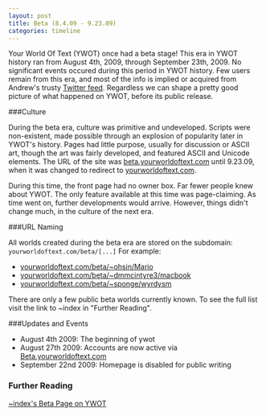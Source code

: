 ```yaml
---
layout: post
title: Beta (8.4.09 - 9.23.09)
categories: timeline
---
```


Your World Of Text (YWOT) once had a beta stage! This era in YWOT history ran from August 4th, 2009, through September 23th, 2009. No significant events occured during this period in YWOT history. Few users remain from this era, and most of the info is implied or acquired from Andrew's trusty [Twitter feed](https://twitter.com/yourworldoftext). Regardless we can shape a pretty good picture of what happened on YWOT, before its public release.

###Culture

During the beta era, culture was primitive and undeveloped. Scripts were non-existent, made possible through an explosion of popularity later in YWOT's history. Pages had little purpose, usually for discussion or ASCII art, though the art was fairly developed, and featured ASCII and Unicode elements. The URL of the site was [beta.yourworldoftext.com](http://www.beta.yourworldoftext.com) until 9.23.09, when it was changed to redirect to [yourworldoftext.com](http://www.yourworldoftext.com).

During this time, the front page had no owner box. Far fewer people knew about YWOT. The only feature available at this time was page-claiming. As time went on, further developments would arrive. However, things didn't change much, in the culture of the next era.

###URL Naming

All worlds created during the beta era are stored on the subdomain: `yourworldoftext.com/beta/[...]` For example:

- [yourworldoftext.com/beta/~ohsin/Mario](http://yourworldoftext.com/beta/~ohsin/Mario)
- [yourworldoftext.com/beta/~dmmcintyre3/macbook](http://yourworldoftext.com/beta/~dmmcintyre3/macbook)
- [yourworldoftext.com/beta/~sponge/wyrdysm](http://yourworldoftext.com/beta/~sponge/wyrdysm)

There are only a few public beta worlds currently known. To see the full list visit the link to ~index in "Further Reading".

###Updates and Events

* August 4th 2009: The beginning of ywot
* August 27th 2009: Accounts are now active via [Beta.yourworldoftext.com](http://www.beta.yourworldoftext.com)
* September 22nd 2009: Homepage is disabled for public writing


### Further Reading

[~index's Beta Page on YWOT](http://www.yourworldoftext.com/~index/BETA)

